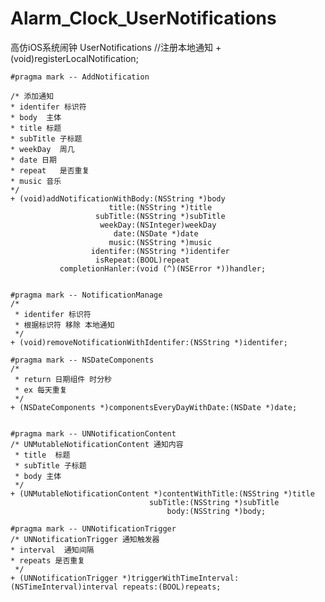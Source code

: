 # Alarm_Clock_UserNotifications
高仿iOS系统闹钟 UserNotifications
    //注册本地通知
    + (void)registerLocalNotification;

    #pragma mark -- AddNotification

    /* 添加通知
    * identifer 标识符
    * body  主体
    * title 标题
    * subTitle 子标题
    * weekDay  周几
    * date 日期
    * repeat   是否重复
    * music 音乐
    */
    + (void)addNotificationWithBody:(NSString *)body
                          title:(NSString *)title
                       subTitle:(NSString *)subTitle
                        weekDay:(NSInteger)weekDay
                           date:(NSDate *)date
                          music:(NSString *)music
                      identifer:(NSString *)identifer
                       isRepeat:(BOOL)repeat
               completionHanler:(void (^)(NSError *))handler;


    #pragma mark -- NotificationManage
    /*
     * identifer 标识符
     * 根据标识符 移除 本地通知
     */
    + (void)removeNotificationWithIdentifer:(NSString *)identifer;

    #pragma mark -- NSDateComponents
    /*
     * return 日期组件 时分秒
     * ex 每天重复
     */
    + (NSDateComponents *)componentsEveryDayWithDate:(NSDate *)date;


    #pragma mark -- UNNotificationContent
    /* UNMutableNotificationContent 通知内容
     * title  标题
     * subTitle 子标题
     * body 主体
     */
    + (UNMutableNotificationContent *)contentWithTitle:(NSString *)title
                                   subTitle:(NSString *)subTitle
                                       body:(NSString *)body;

    #pragma mark -- UNNotificationTrigger
    /* UNNotificationTrigger 通知触发器
    * interval  通知间隔
    * repeats 是否重复
     */
    + (UNNotificationTrigger *)triggerWithTimeInterval:(NSTimeInterval)interval repeats:(BOOL)repeats;
